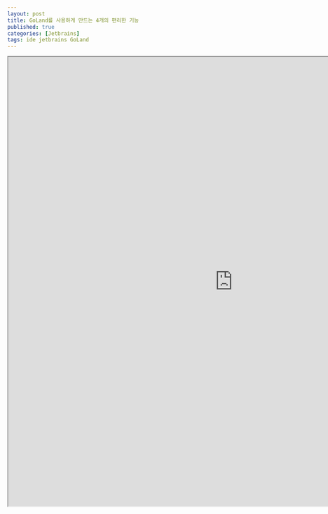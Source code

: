 ```yaml
---
layout: post
title: GoLand를 사용하게 만드는 4개의 편리한 기능
published: true
categories: [Jetbrains]
tags: ide jetbrains GoLand
---
```

<iframe width="1024" height="1024" src="https://docs.google.com/document/d/e/2PACX-1vQRLQ4EYTeJ8C3E3Hc7ryEt2nwMZEk9rfQwVefHV8pt_YOAttcftYyc5xZH3jKIpGS06RABSi2pkDPN/pub?embedded=true"></iframe>  
  

